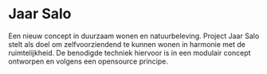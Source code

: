 Jaar Salo
=========

Een nieuw concept in duurzaam wonen en natuurbeleving. Project Jaar Salo stelt als doel om zelfvoorziendend te kunnen wonen in harmonie met de 
ruimtelijkheid. De benodigde techniek hiervoor is in een modulair concept ontworpen en volgens een opensource principe.

